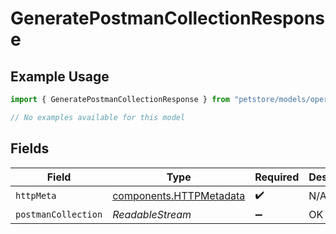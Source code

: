 # GeneratePostmanCollectionResponse

## Example Usage

```typescript
import { GeneratePostmanCollectionResponse } from "petstore/models/operations";

// No examples available for this model
```

## Fields

| Field                                                              | Type                                                               | Required                                                           | Description                                                        |
| ------------------------------------------------------------------ | ------------------------------------------------------------------ | ------------------------------------------------------------------ | ------------------------------------------------------------------ |
| `httpMeta`                                                         | [components.HTTPMetadata](../../models/components/httpmetadata.md) | :heavy_check_mark:                                                 | N/A                                                                |
| `postmanCollection`                                                | *ReadableStream<Uint8Array>*                                       | :heavy_minus_sign:                                                 | OK                                                                 |